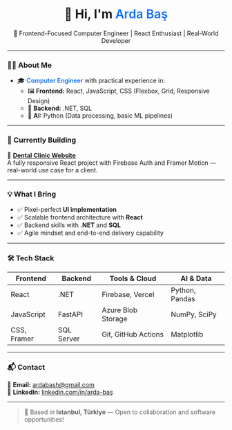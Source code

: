 <style>
  .highlight {
    font-weight: 600;
    color: #0d6efd;
  }
  .section-title {
    font-size: 1.4rem;
    font-weight: bold;
    margin-top: 1.5em;
    color: #1f2937;
  }
  .bullet {
    margin-left: 1rem;
    padding-left: 0.5rem;
  }
</style>

<h1 align="center">👋 Hi, I'm <span class="highlight">Arda Baş</span></h1>

<p align="center">🚀 Frontend-Focused Computer Engineer | React Enthusiast | Real-World Developer</p>

---

### 🧑‍💻 About Me

- 🎓 <span class="highlight">Computer Engineer</span> with practical experience in:
  - 🖼️ <strong>Frontend:</strong> React, JavaScript, CSS (Flexbox, Grid, Responsive Design)
  - 🔧 <strong>Backend:</strong> .NET, SQL
  - 🧠 <strong>AI:</strong> Python (Data processing, basic ML pipelines)

---

### 🔧 Currently Building

🦷 **[Dental Clinic Website](https://github.com/ArdaBass)**  
A fully responsive React project with Firebase Auth and Framer Motion — real-world use case for a client.

---

### 💡 What I Bring

- ✅ Pixel-perfect **UI implementation**
- ✅ Scalable frontend architecture with **React**
- ✅ Backend skills with **.NET** and **SQL**
- ✅ Agile mindset and end-to-end delivery capability

---

### 🛠 Tech Stack

| Frontend        | Backend        | Tools & Cloud        | AI & Data       |
|-----------------|----------------|-----------------------|------------------|
| React           | .NET           | Firebase, Vercel      | Python, Pandas   |
| JavaScript      | FastAPI        | Azure Blob Storage    | NumPy, SciPy     |
| CSS, Framer     | SQL Server     | Git, GitHub Actions   | Matplotlib       |

---

### 📬 Contact

📧 **Email:** [ardabash@gmail.com](mailto:ardabash@gmail.com)  
🔗 **LinkedIn:** [linkedin.com/in/arda-baş](https://www.linkedin.com/in/arda-ba%C5%9F-001717229)

---

> 📍 Based in <strong>Istanbul, Türkiye</strong> — Open to collaboration and software opportunities!

